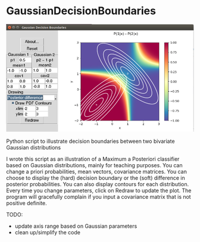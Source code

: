 # GaussianDecisionBoundaries

![Illustration](https://github.com/giampierosalvi/GaussianDecisionBoundaries/blob/master/GaussianDecisionBoundaries.png "")

Python script to illustrate decision boundaries between two bivariate Gaussian distributions

I wrote this script as an illustration of a Maximum a Posteriori classifier based on Gaussian distributions, mainly for teaching purposes. You can change a priori probabilities, mean vectors, covariance matrices. You can choose to display the (hard) decision boundary or the (soft) difference in posterior probabilities. You can also display contours for each distribution. Every time you change parameters, click on Redraw to update the plot. The program will gracefully complain if you input a covariance matrix that is not positive definite.

TODO:
* update axis range based on Gaussian parameters
* clean up/simplify the code
